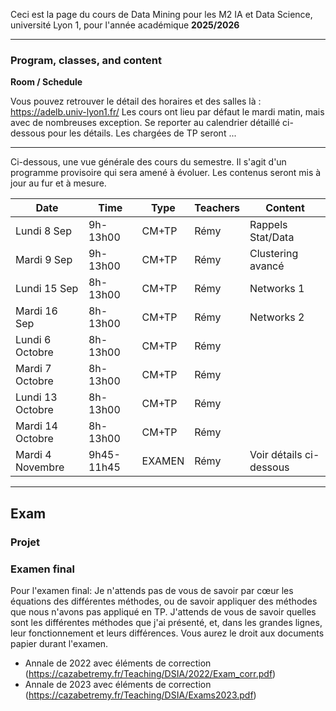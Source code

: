 
Ceci est la page du cours de Data Mining pour les M2 IA et Data Science, université Lyon 1, pour l'année académique **2025/2026**

-----

### Program, classes, and content

**Room / Schedule** 

Vous pouvez retrouver le détail des horaires et des salles là : https://adelb.univ-lyon1.fr/
Les cours ont lieu par défaut le mardi matin, mais avec de nombreuses exception. Se reporter au calendrier détaillé ci-dessous pour les détails. Les chargées de TP seront ...

----

Ci-dessous, une vue générale des cours du semestre. Il s'agit d'un programme provisoire qui sera amené à évoluer.
Les contenus seront mis à jour au fur et à mesure.

| Date | Time       | Type        | Teachers | Content |
|-----------|-------------|-------------|------------|------------|
| Lundi 8 Sep   | 9h-13h00     | CM+TP          | Rémy       | Rappels Stat/Data |
| Mardi 9 Sep   | 9h-13h00     | CM+TP          | Rémy       | Clustering avancé |
| Lundi 15 Sep  | 8h-13h00     | CM+TP          | Rémy       | Networks 1 |
| Mardi 16 Sep   | 8h-13h00     | CM+TP          | Rémy       | Networks 2 |
| Lundi 6 Octobre   | 8h-13h00     | CM+TP          | Rémy       |  |
| Mardi 7 Octobre   | 8h-13h00      | CM+TP          | Rémy       | |
| Lundi 13 Octobre   | 8h-13h00     | CM+TP          | Rémy       | |
| Mardi 14 Octobre   | 8h-13h00      | CM+TP          | Rémy       | |
| Mardi 4 Novembre   | 9h45-11h45     | EXAMEN          | Rémy       | Voir détails ci-dessous |


-----

## Exam

### Projet

### Examen final 
Pour l'examen final: Je n'attends pas de vous de savoir par cœur les équations des différentes méthodes, ou de savoir appliquer des méthodes que nous n'avons pas appliqué en TP. J'attends de vous de savoir quelles sont les différentes méthodes que j'ai présenté, et, dans les grandes lignes, leur fonctionnement et leurs différences. Vous aurez le droit aux documents papier durant l'examen. 
* Annale de 2022 avec éléments de correction (https://cazabetremy.fr/Teaching/DSIA/2022/Exam_corr.pdf)
* Annale de 2023 avec éléments de correction (https://cazabetremy.fr/Teaching/DSIA/Exams2023.pdf)
